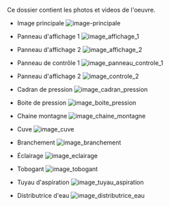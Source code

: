 Ce dossier contient les photos et videos de l'oeuvre.

* Image principale
![image-principale](https://user-images.githubusercontent.com/98911722/155059072-1be456dc-3644-4cc3-9b56-965312922d15.jpg)

* Panneau d'affichage 1
![image_affichage_1](https://user-images.githubusercontent.com/98911722/155061395-5e17591e-71e7-461f-a319-8515b200e41f.jpg)

* Panneau d'affichage 2
![image_affichage_2](https://user-images.githubusercontent.com/98911722/155061457-e75ae83d-d766-4c86-a898-86cd1f19629e.jpg)

* Panneau de contrôle 1
![image_panneau_controle_1](https://user-images.githubusercontent.com/98911722/155061502-c9c2fece-f0cc-4107-991d-51b356376cde.jpg)

* Panneau d'affichage 2
![image_controle_2](https://user-images.githubusercontent.com/98911722/155061605-699fbc51-e7d8-4117-89b1-0c8e64e55132.jpg)

* Cadran de pression
![image_cadran_pression](https://user-images.githubusercontent.com/98911722/155061804-b8a1d3c5-38ae-474d-8faf-6df48b618e26.jpg)

* Boite de pression
![image_boite_pression](https://user-images.githubusercontent.com/98911722/155061848-bc546805-75b4-4270-843f-52ec814c9f41.jpg)

* Chaine montagne
![image_chaine_montagne](https://user-images.githubusercontent.com/98911722/155061912-de29da1f-0dc2-460b-ba73-e19c67ce475d.jpg)

* Cuve
![image_cuve](https://user-images.githubusercontent.com/98911722/155061970-6ff1d2f4-4e35-4887-8fbe-81fdb92cbfe1.jpg)

* Branchement
![image_branchement](https://user-images.githubusercontent.com/98911722/155062069-09d2db14-3327-44c4-be27-0526078d3a56.jpg)

* Éclairage
![image_eclairage](https://user-images.githubusercontent.com/98911722/155062157-78144b05-c0b8-4160-b160-a0521ccf386b.jpg)

* Tobogant
![image_tobogant](https://user-images.githubusercontent.com/98911722/155062184-948394e9-9e9a-46c7-9bd1-fb0d6954f6b1.jpg)

* Tuyau d'aspiration
![image_tuyau_aspiration](https://user-images.githubusercontent.com/98911722/155062220-59a77685-ca34-433b-bfc3-e0efdaa9c382.jpg)

* Distributrice d'eau
![image_distributrice_eau](https://user-images.githubusercontent.com/98911722/155062282-d35f9b50-ce15-4191-93ff-d322806eeb26.jpg)
